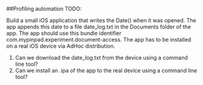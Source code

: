 ##Profiling automation TODO:

Build a small iOS application that writes the Date() when it was opened.
The app appends this date to a file date_log.txt in the Documents folder of the app.
The app should use this bundle identifier com.mypinpad.experiment.document-access.
The app has to be installed on a real iOS device via AdHoc distribution.

1. Can we download the date_log.txt from the device using a command line tool?
2. Can we install an .ipa of the app to the real device using a command line tool?